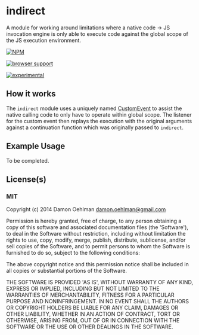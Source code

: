 # indirect

A module for working around limitations where a native code -> JS invocation
engine is only able to execute code against the global scope of the JS
execution environment.


[![NPM](https://nodei.co/npm/indirect.png)](https://nodei.co/npm/indirect/)


[![browser support](https://ci.testling.com/DamonOehlman/indirect.png)](https://ci.testling.com/DamonOehlman/indirect)

[![experimental](https://img.shields.io/badge/stability-experimental-red.svg)](https://github.com/badges/stability-badges) 

## How it works

The `indirect` module uses a uniquely named
[CustomEvent](https://developer.mozilla.org/en/docs/Web/API/CustomEvent) to
assist the native calling code to only have to operate within global scope.
The listener for the custom event then replays the execution with the
original arguments against a continuation function which was originally
passed to `indirect`.

## Example Usage

To be completed.

## License(s)

### MIT

Copyright (c) 2014 Damon Oehlman <damon.oehlman@gmail.com>

Permission is hereby granted, free of charge, to any person obtaining
a copy of this software and associated documentation files (the
'Software'), to deal in the Software without restriction, including
without limitation the rights to use, copy, modify, merge, publish,
distribute, sublicense, and/or sell copies of the Software, and to
permit persons to whom the Software is furnished to do so, subject to
the following conditions:

The above copyright notice and this permission notice shall be
included in all copies or substantial portions of the Software.

THE SOFTWARE IS PROVIDED 'AS IS', WITHOUT WARRANTY OF ANY KIND,
EXPRESS OR IMPLIED, INCLUDING BUT NOT LIMITED TO THE WARRANTIES OF
MERCHANTABILITY, FITNESS FOR A PARTICULAR PURPOSE AND NONINFRINGEMENT.
IN NO EVENT SHALL THE AUTHORS OR COPYRIGHT HOLDERS BE LIABLE FOR ANY
CLAIM, DAMAGES OR OTHER LIABILITY, WHETHER IN AN ACTION OF CONTRACT,
TORT OR OTHERWISE, ARISING FROM, OUT OF OR IN CONNECTION WITH THE
SOFTWARE OR THE USE OR OTHER DEALINGS IN THE SOFTWARE.
